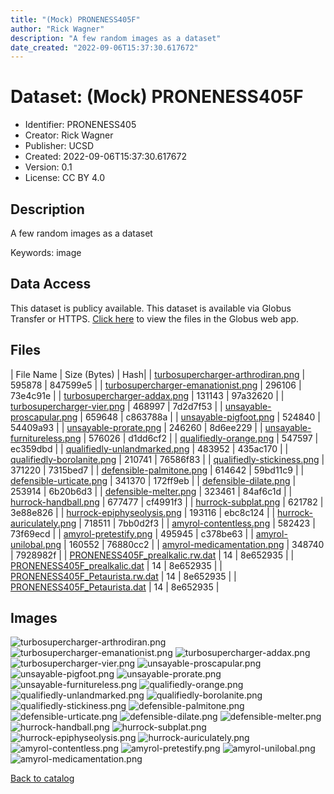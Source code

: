 ```yaml
---
title: "(Mock) PRONENESS405F"
author: "Rick Wagner"
description: "A few random images as a dataset"
date_created: "2022-09-06T15:37:30.617672"
---
```

# Dataset: (Mock) PRONENESS405F
- Identifier: PRONENESS405
- Creator: Rick Wagner
- Publisher: UCSD
- Created: 2022-09-06T15:37:30.617672
- Version: 0.1
- License: CC BY 4.0


## Description
A few random images as a dataset

Keywords: image


## Data Access
This dataset is publicy available.
This dataset is available via Globus Transfer or HTTPS.
[Click here](https://app.globus.org/file-manager?origin_id=527fe9c0-5782-4a2a-a097-ea2f06fe68ab&origin_path=/public/PRONENESS405/) to view the files in the Globus web app.


## Files

| File Name | Size (Bytes) | Hash|
| [turbosupercharger-arthrodiran.png](https://g-079c7d.ca528.03c0.data.globus.org/public/PRONENESS405/turbosupercharger-arthrodiran.png) | 595878 | 847599e5 |
| [turbosupercharger-emanationist.png](https://g-079c7d.ca528.03c0.data.globus.org/public/PRONENESS405/turbosupercharger-emanationist.png) | 296106 | 73e4c91e |
| [turbosupercharger-addax.png](https://g-079c7d.ca528.03c0.data.globus.org/public/PRONENESS405/turbosupercharger-addax.png) | 131143 | 97a32620 |
| [turbosupercharger-vier.png](https://g-079c7d.ca528.03c0.data.globus.org/public/PRONENESS405/turbosupercharger-vier.png) | 468997 | 7d2d7f53 |
| [unsayable-proscapular.png](https://g-079c7d.ca528.03c0.data.globus.org/public/PRONENESS405/unsayable-proscapular.png) | 659648 | c863788a |
| [unsayable-pigfoot.png](https://g-079c7d.ca528.03c0.data.globus.org/public/PRONENESS405/unsayable-pigfoot.png) | 524840 | 54409a93 |
| [unsayable-prorate.png](https://g-079c7d.ca528.03c0.data.globus.org/public/PRONENESS405/unsayable-prorate.png) | 246260 | 8d6ee229 |
| [unsayable-furnitureless.png](https://g-079c7d.ca528.03c0.data.globus.org/public/PRONENESS405/unsayable-furnitureless.png) | 576026 | d1dd6cf2 |
| [qualifiedly-orange.png](https://g-079c7d.ca528.03c0.data.globus.org/public/PRONENESS405/qualifiedly-orange.png) | 547597 | ec359dbd |
| [qualifiedly-unlandmarked.png](https://g-079c7d.ca528.03c0.data.globus.org/public/PRONENESS405/qualifiedly-unlandmarked.png) | 483952 | 435ac170 |
| [qualifiedly-borolanite.png](https://g-079c7d.ca528.03c0.data.globus.org/public/PRONENESS405/qualifiedly-borolanite.png) | 210741 | 76586f83 |
| [qualifiedly-stickiness.png](https://g-079c7d.ca528.03c0.data.globus.org/public/PRONENESS405/qualifiedly-stickiness.png) | 371220 | 7315bed7 |
| [defensible-palmitone.png](https://g-079c7d.ca528.03c0.data.globus.org/public/PRONENESS405/defensible-palmitone.png) | 614642 | 59bd11c9 |
| [defensible-urticate.png](https://g-079c7d.ca528.03c0.data.globus.org/public/PRONENESS405/defensible-urticate.png) | 341370 | 172ff9eb |
| [defensible-dilate.png](https://g-079c7d.ca528.03c0.data.globus.org/public/PRONENESS405/defensible-dilate.png) | 253914 | 6b20b6d3 |
| [defensible-melter.png](https://g-079c7d.ca528.03c0.data.globus.org/public/PRONENESS405/defensible-melter.png) | 323461 | 84af6c1d |
| [hurrock-handball.png](https://g-079c7d.ca528.03c0.data.globus.org/public/PRONENESS405/hurrock-handball.png) | 677477 | cf4991f3 |
| [hurrock-subplat.png](https://g-079c7d.ca528.03c0.data.globus.org/public/PRONENESS405/hurrock-subplat.png) | 621782 | 3e88e826 |
| [hurrock-epiphyseolysis.png](https://g-079c7d.ca528.03c0.data.globus.org/public/PRONENESS405/hurrock-epiphyseolysis.png) | 193116 | ebc8c124 |
| [hurrock-auriculately.png](https://g-079c7d.ca528.03c0.data.globus.org/public/PRONENESS405/hurrock-auriculately.png) | 718511 | 7bb0d2f3 |
| [amyrol-contentless.png](https://g-079c7d.ca528.03c0.data.globus.org/public/PRONENESS405/amyrol-contentless.png) | 582423 | 73f69ecd |
| [amyrol-pretestify.png](https://g-079c7d.ca528.03c0.data.globus.org/public/PRONENESS405/amyrol-pretestify.png) | 495945 | c378be63 |
| [amyrol-unilobal.png](https://g-079c7d.ca528.03c0.data.globus.org/public/PRONENESS405/amyrol-unilobal.png) | 160552 | 76880cc2 |
| [amyrol-medicamentation.png](https://g-079c7d.ca528.03c0.data.globus.org/public/PRONENESS405/amyrol-medicamentation.png) | 348740 | 7928982f |
| [PRONENESS405F_prealkalic.rw.dat](https://g-079c7d.ca528.03c0.data.globus.org/public/PRONENESS405/PRONENESS405F_prealkalic.rw.dat) | 14 | 8e652935 |
| [PRONENESS405F_prealkalic.dat](https://g-079c7d.ca528.03c0.data.globus.org/public/PRONENESS405/PRONENESS405F_prealkalic.dat) | 14 | 8e652935 |
| [PRONENESS405F_Petaurista.rw.dat](https://g-079c7d.ca528.03c0.data.globus.org/public/PRONENESS405/PRONENESS405F_Petaurista.rw.dat) | 14 | 8e652935 |
| [PRONENESS405F_Petaurista.dat](https://g-079c7d.ca528.03c0.data.globus.org/public/PRONENESS405/PRONENESS405F_Petaurista.dat) | 14 | 8e652935 |


## Images
![turbosupercharger-arthrodiran.png](https://g-079c7d.ca528.03c0.data.globus.org/public/PRONENESS405/turbosupercharger-arthrodiran.png) ![turbosupercharger-emanationist.png](https://g-079c7d.ca528.03c0.data.globus.org/public/PRONENESS405/turbosupercharger-emanationist.png) ![turbosupercharger-addax.png](https://g-079c7d.ca528.03c0.data.globus.org/public/PRONENESS405/turbosupercharger-addax.png) ![turbosupercharger-vier.png](https://g-079c7d.ca528.03c0.data.globus.org/public/PRONENESS405/turbosupercharger-vier.png) ![unsayable-proscapular.png](https://g-079c7d.ca528.03c0.data.globus.org/public/PRONENESS405/unsayable-proscapular.png) ![unsayable-pigfoot.png](https://g-079c7d.ca528.03c0.data.globus.org/public/PRONENESS405/unsayable-pigfoot.png) ![unsayable-prorate.png](https://g-079c7d.ca528.03c0.data.globus.org/public/PRONENESS405/unsayable-prorate.png) ![unsayable-furnitureless.png](https://g-079c7d.ca528.03c0.data.globus.org/public/PRONENESS405/unsayable-furnitureless.png) ![qualifiedly-orange.png](https://g-079c7d.ca528.03c0.data.globus.org/public/PRONENESS405/qualifiedly-orange.png) ![qualifiedly-unlandmarked.png](https://g-079c7d.ca528.03c0.data.globus.org/public/PRONENESS405/qualifiedly-unlandmarked.png) ![qualifiedly-borolanite.png](https://g-079c7d.ca528.03c0.data.globus.org/public/PRONENESS405/qualifiedly-borolanite.png) ![qualifiedly-stickiness.png](https://g-079c7d.ca528.03c0.data.globus.org/public/PRONENESS405/qualifiedly-stickiness.png) ![defensible-palmitone.png](https://g-079c7d.ca528.03c0.data.globus.org/public/PRONENESS405/defensible-palmitone.png) ![defensible-urticate.png](https://g-079c7d.ca528.03c0.data.globus.org/public/PRONENESS405/defensible-urticate.png) ![defensible-dilate.png](https://g-079c7d.ca528.03c0.data.globus.org/public/PRONENESS405/defensible-dilate.png) ![defensible-melter.png](https://g-079c7d.ca528.03c0.data.globus.org/public/PRONENESS405/defensible-melter.png) ![hurrock-handball.png](https://g-079c7d.ca528.03c0.data.globus.org/public/PRONENESS405/hurrock-handball.png) ![hurrock-subplat.png](https://g-079c7d.ca528.03c0.data.globus.org/public/PRONENESS405/hurrock-subplat.png) ![hurrock-epiphyseolysis.png](https://g-079c7d.ca528.03c0.data.globus.org/public/PRONENESS405/hurrock-epiphyseolysis.png) ![hurrock-auriculately.png](https://g-079c7d.ca528.03c0.data.globus.org/public/PRONENESS405/hurrock-auriculately.png) ![amyrol-contentless.png](https://g-079c7d.ca528.03c0.data.globus.org/public/PRONENESS405/amyrol-contentless.png) ![amyrol-pretestify.png](https://g-079c7d.ca528.03c0.data.globus.org/public/PRONENESS405/amyrol-pretestify.png) ![amyrol-unilobal.png](https://g-079c7d.ca528.03c0.data.globus.org/public/PRONENESS405/amyrol-unilobal.png) ![amyrol-medicamentation.png](https://g-079c7d.ca528.03c0.data.globus.org/public/PRONENESS405/amyrol-medicamentation.png) 

[Back to catalog](../#datasets)

